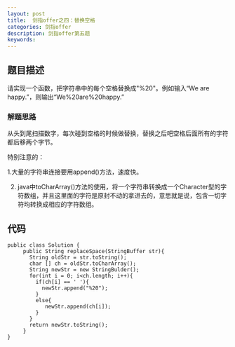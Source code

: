 ```yaml
---
layout: post
title:  剑指offer之四：替换空格
categories: 剑指offer
description: 剑指offer第五题
keywords: 
---
```



## 题目描述

请实现一个函数，把字符串中的每个空格替换成"%20"。例如输入“We are happy.”，则输出“We%20are%20happy.”

### 解题思路

从头到尾扫描数字，每次碰到空格的时候做替换，替换之后吧空格后面所有的字符都后移两个字节。

特别注意的：

1.大量的字符串连接要用append()方法，速度快。

2. java中toCharArray()方法的使用，将一个字符串转换成一个Character型的字符数组，并且这里面的字符是原封不动的拿进去的，意思就是说，包含一切字符均转换成相应的字符数组。

## 代码



	public class Solution {  
		 public String replaceSpace(StringBuffer str){
	       String oldStr = str.toString();
	       char [] ch = oldStr.toCharArray();
	       String newStr = new StringBulder();
	       for(int i = 0; i<ch.length; i++){
	         if(ch[i] == ' '){
	           newStr.append("%20");
	         }
	         else{
	            newStr.append(ch[i]);
	         }
	       }
	       return newStr.toString();
		 }
	}